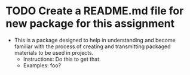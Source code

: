 # TODO Create a README.md file for new package for this assignment

- This is a package designed to help in understanding and become familiar with the process of creating and transmitting packaged materials to be used in projects.
  - Instructions: Do this to get that. 
  - Examples: foo?